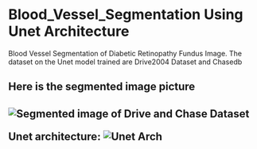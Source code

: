 # Blood_Vessel_Segmentation Using Unet Architecture
Blood Vessel Segmentation of Diabetic Retinopathy Fundus Image. The dataset on the Unet model trained are Drive2004 Dataset and Chasedb
<h2>Here is the segmented image picture<h2>

<img src="https://user-images.githubusercontent.com/68460013/236638014-60e0d2ce-2052-4fd9-a1d6-a42188f8dcb4.png" alt="Segmented image of Drive and Chase Dataset">


Unet architecture:
<img src= "https://www.mdpi.com/machines/machines-10-00327/article_deploy/html/images/machines-10-00327-g001.png" alt= "Unet Arch">

